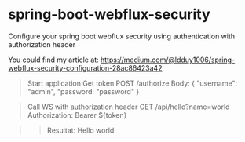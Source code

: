 # spring-boot-webflux-security

Configure your spring boot webflux security using authentication with authorization header

You could find my article at: https://medium.com/@ldduy1006/spring-webflux-security-configuration-28ac86423a42

> Start application
> Get token 
POST /authorize
Body: 
{
  "username": "admin",
  "password: "password"
}

> Call WS with authorization header
GET /api/hello?name=world
Authorization: Bearer ${token}

>> Resultat:
Hello world
